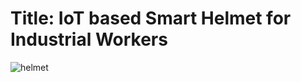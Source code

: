 # Title: IoT based Smart Helmet for Industrial Workers
![helmet](https://user-images.githubusercontent.com/36858976/187567806-9953bdfd-fa98-4b3e-af04-143da72d6264.jpeg)
